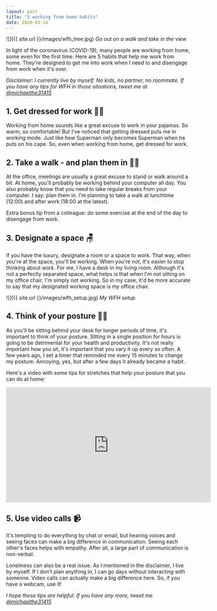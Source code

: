 ```yaml
---
layout: post
title: "5 working from home habits"
date: 2020-03-16
---
```


![]({{ site.url }}/images/wfh_tree.jpg)
*Go out on a walk and take in the view*

In light of the coronavirus (COVID-19), many people are working from home, some even for the first time.
Here are 5 habits that help me work from home.
They're designed to get me into work when I need to and disengage from work when it's over.

*Disclaimer: I currently live by myself.
No kids, no partner, no roommate.
If you have any tips for WFH in those situations, tweet me at [@michaelthe31415](https://twitter.com/michaelthe31415)*

## 1. Get dressed for work 🦸‍♀️

Working from home sounds like a great excuse to work in your pajamas.
So warm, so comfortable!
But I've noticed that getting dressed puts me in working mode.
Just like how Superman only becomes Superman when he puts on his cape.
So, even when working from home, get dressed for work.

## 2. Take a walk - and plan them in 🚶‍♂️

At the office, meetings are usually a great excuse to stand or walk around a bit.
At home, you'll probably be working behind your computer all day.
You also probably know that you need to take regular breaks from your computer.
I say: plan them in.
I'm planning to take a walk at lunchtime (12:00) and after work (18:00 at the latest).

Extra bonus tip from a colleague: do some exercise at the end of the day to disengage from work.

## 3. Designate a space 🪑

If you have the luxury, designate a room or a space to work.
That way, when you're at the space, you'll be working.
When you're not, it's easier to stop thinking about work.
For me, I have a desk in my living room.
Although it's not a perfectly separated space, what helps is that when I'm not sitting on my office chair, I'm simply not working.
So in my case, it'd be more accurate to say that my designated working space is my office chair.

![]({{ site.url }}/images/wfh_setup.jpg)
*My WFH setup*

## 4. Think of your posture 🤸‍♀️

As you'll be sitting behind your desk for longer periods of time, it's important to think of your posture.
Sitting in a single position for hours is going to be detrimental for your health and productivity.
It's not really important how you sit, it's important that you vary it up every so often.
A few years ago, I set a timer that reminded me every 15 minutes to change my posture.
Annoying, yes, but after a few days it already became a habit.

Here's a video with some tips for stretches that help your posture that you can do at home:

<iframe width="560" height="315" src="https://www.youtube-nocookie.com/embed/02ZvJOsO4yM" frameborder="0" allow="accelerometer; autoplay; encrypted-media; gyroscope; picture-in-picture" allowfullscreen></iframe>

## 5. Use video calls 📹

It's tempting to do everything by chat or email, but hearing voices and seeing faces can make a big difference in communication.
Seeing each other's faces helps with empathy.
After all, a large part of communication is non-verbal.

Loneliness can also be a real issue.
As I mentioned in the disclaimer, I live by myself.
If I don't plan anything in, I can go days without interacting with someone.
Video calls can actually make a big difference here. 
So, if you have a webcam, use it!

*I hope these tips are helpful. If you have any more, tweet me [@michaelthe31415](https://twitter.com/michaelthe31415)*
